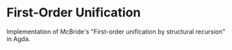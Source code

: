 First-Order Unification
=======================

Implementation of McBride's "First-order unification by structural recursion" in Agda.
